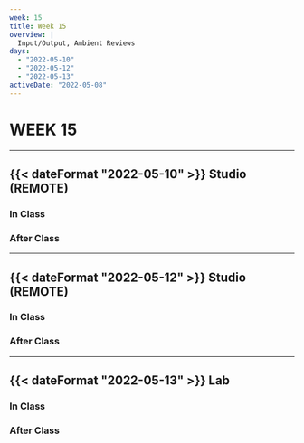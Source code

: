 ```yaml
---
week: 15
title: Week 15
overview: |
  Input/Output, Ambient Reviews
days:
  - "2022-05-10"
  - "2022-05-12"
  - "2022-05-13"
activeDate: "2022-05-08"
---
```


# WEEK 15

---

## {{< dateFormat "2022-05-10" >}} Studio (REMOTE)

### In Class

### After Class

---

## {{< dateFormat "2022-05-12" >}} Studio (REMOTE)

### In Class

### After Class

---

## {{< dateFormat "2022-05-13" >}} Lab

### In Class

### After Class
